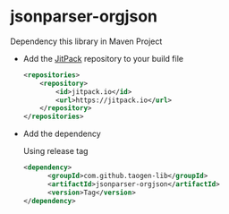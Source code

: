 # jsonparser-orgjson

Dependency this library in Maven Project

- Add the [JitPack](https://jitpack.io/#taogen-lib/jsonparser-orgjson) repository to your build file

  ```xml
  <repositories>
      <repository>
          <id>jitpack.io</id>
          <url>https://jitpack.io</url>
      </repository>
  </repositories>
  ```

- Add the dependency

  Using release tag

  ```xml
  <dependency>
	    <groupId>com.github.taogen-lib</groupId>
	    <artifactId>jsonparser-orgjson</artifactId>
	    <version>Tag</version>
  </dependency>
  ```
